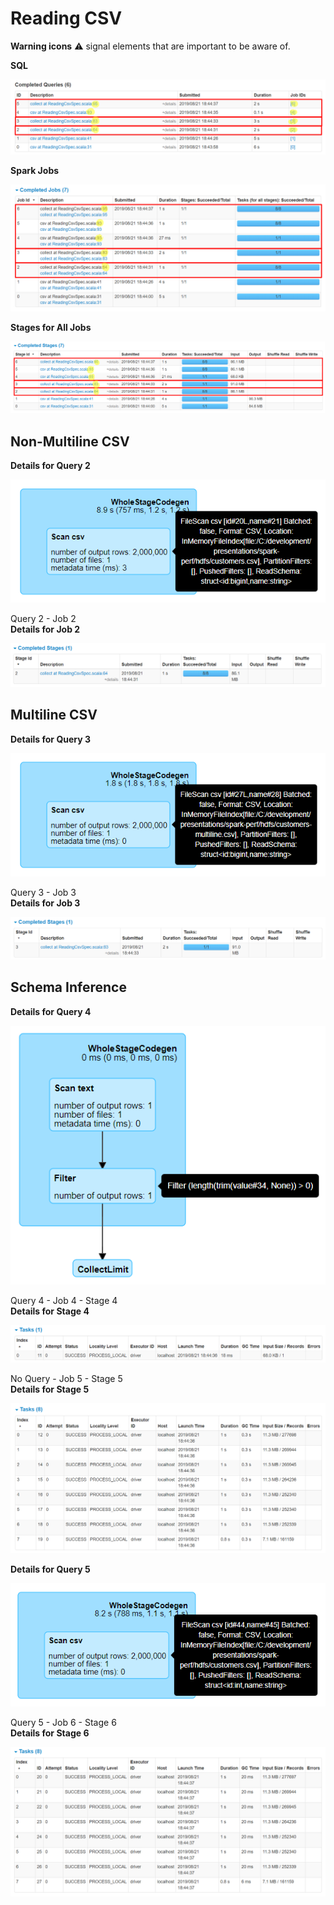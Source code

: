 # Reading CSV

**Warning icons** :warning: signal elements that are important to be aware of.

**SQL**

![Queries](queries.png)

**Spark Jobs**

![Jobs](jobs.png)

**Stages for All Jobs**

![Stages](stages.png)

## Non-Multiline CSV

**Details for Query 2**

![Non-Multiline CSV Reading Plan](non-multiline-reading-plan.png)

Query 2 - Job 2 \
**Details for Job 2**

![Non-Multiline CSV Reading Job](non-multiline-reading-job.png)

## Multiline CSV

**Details for Query 3**

![Multiline CSV Reading Plan](multiline-reading-plan.png)

Query 3 - Job 3 \
**Details for Job 3**

![Multiline CSV Reading Job](multiline-reading-job.png)

## Schema Inference

**Details for Query 4**

![CSV with Schema Inference Checking Plan](schema-inference-checking-plan.png)

Query 4 - Job 4 - Stage 4 \
**Details for Stage 4**

![CSV with Schema Inference Checking Job](schema-inference-checking-job.png)

No Query - Job 5 - Stage 5 \
**Details for Stage 5**

![CSV with Schema Inference Inferring Job](schema-inference-inferring-job.png)

**Details for Query 5**

![CSV with Schema Inference Reading Job](schema-inference-reading-plan.png)

Query 5 - Job 6 - Stage 6 \
**Details for Stage 6**

![CSV with Schema Inference Reading Job](schema-inference-reading-job.png)
